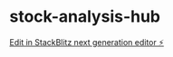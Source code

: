 # stock-analysis-hub

[Edit in StackBlitz next generation editor ⚡️](https://stackblitz.com/~/github.com/yashsham/stock-analysis-hub)
